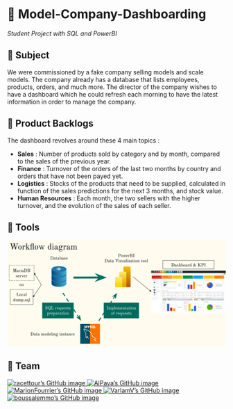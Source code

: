 # :car:  Model-Company-Dashboarding 
*Student Project with SQL and PowerBI*

## :beginner: Subject 

We were commissioned by a fake company selling models and scale models. 
The company already has a database that lists employees, products, orders, and much more. 
The director of the company wishes to have a dashboard which he could refresh each morning to have the latest information in order to manage the company.


## :dart: Product Backlogs

The dashboard revolves around these 4 main topics : 
- **Sales** : Number of products sold by category and by month, compared to the sales of the previous year.
- **Finance** : Turnover of the orders of the last two months by country and orders that have not been payed yet.
- **Logistics** : Stocks of the products that need to be supplied, calculated in function of the sales predictions for the next 3 months, and stock value.
- **Human Resources** : Each month, the two sellers with the higher turnover, and the evolution of the sales of each seller. 


## :wrench: Tools

![Picture1](Pictures/WorkflowDiagram.png)


## :handshake: Team

<a href="https://github.com/racettour" target="_blank" rel="noopener noreferrer"><img src="https://crd.so/i/racettour?dark&removeLink" alt="racettour’s GitHub image" width="400" height="208.5" />
<a href="https://github.com/AlPava" target="_blank" rel="noopener noreferrer"><img src="https://crd.so/i/AlPava?dark&removeLink" alt="AlPava’s GitHub image" width="400" height="208.5" />
<a href="https://github.com/MarionFourrier" target="_blank" rel="noopener noreferrer"><img src="https://crd.so/i/MarionFourrier?dark&removeLink" alt="MarionFourrier’s GitHub image" width="400" height="208.5" />
<a href="https://github.com/VarlamV" target="_blank" rel="noopener noreferrer"><img src="https://crd.so/i/VarlamV?dark&removeLink" alt="VarlamV’s GitHub image" width="400" height="208.5" />
<a href="https://github.com/boussalemmo" target="_blank" rel="noopener noreferrer"><img src="https://crd.so/i/boussalemmo?dark&removeLink" alt="boussalemmo’s GitHub image" width="400" height="208.5" />
